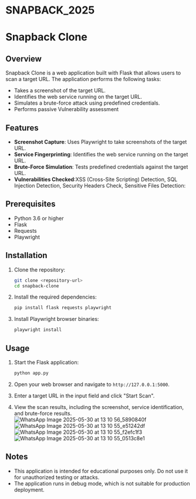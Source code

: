 # SNAPBACK_2025
# Snapback Clone

## Overview
Snapback Clone is a web application built with Flask that allows users to scan a target URL. The application performs the following tasks:
- Takes a screenshot of the target URL.
- Identifies the web service running on the target URL.
- Simulates a brute-force attack using predefined credentials.
- Performs passive Vulnerability assessment

## Features
- **Screenshot Capture**: Uses Playwright to take screenshots of the target URL.
- **Service Fingerprinting**: Identifies the web service running on the target URL.
- **Brute-Force Simulation**: Tests predefined credentials against the target URL.
- **Vulnerabilities Checked**:XSS (Cross-Site Scripting) Detection, SQL Injection Detection, Security Headers Check, Sensitive Files Detection:
## Prerequisites
- Python 3.6 or higher
- Flask
- Requests
- Playwright

## Installation
1. Clone the repository:
   ```bash
   git clone <repository-url>
   cd snapback-clone
   ```

2. Install the required dependencies:
   ```bash
   pip install flask requests playwright
   ```

3. Install Playwright browser binaries:
   ```bash
   playwright install
   ```

## Usage
1. Start the Flask application:
   ```bash
   python app.py
   ```

2. Open your web browser and navigate to `http://127.0.0.1:5000`.

3. Enter a target URL in the input field and click "Start Scan".


4. View the scan results, including the screenshot, service identification, and brute-force results.
![WhatsApp Image 2025-05-30 at 13 10 56_5890840f](https://github.com/user-attachments/assets/18567582-f111-4ba4-81db-07b767a93316)
![WhatsApp Image 2025-05-30 at 13 10 55_e51242df](https://github.com/user-attachments/assets/3176864c-0182-462b-8d9b-5f37c8e51e72)
![WhatsApp Image 2025-05-30 at 13 10 55_f2efc1f3](https://github.com/user-attachments/assets/ecf1be2d-4334-414b-9295-0de69decb94b)
![WhatsApp Image 2025-05-30 at 13 10 55_0513c8e1](https://github.com/user-attachments/assets/8197bfd7-dd3e-4441-9754-90fe5babc1fd)


## Notes
- This application is intended for educational purposes only. Do not use it for unauthorized testing or attacks.
- The application runs in debug mode, which is not suitable for production deployment.

